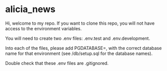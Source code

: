# alicia_news

Hi, welcome to my repo. If you want to clone this repo, you will not have access to the environment variables. 

You will need to create two .env files: .env.test and .env.development. 

Into each of the files, please add PGDATABASE=, with the correct database name for that environment (see /db/setup.sql for the database names). 

Double check that these .env files are .gitignored.

